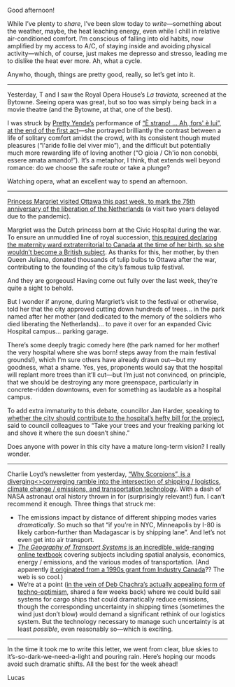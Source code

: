 Good afternoon!

While I’ve plenty to _share_, I’ve been slow today to _write_—something about the weather, maybe, the heat leaching energy, even while I chill in relative air-conditioned comfort. I’m conscious of falling into old habits, now amplified by my access to A/C, of staying inside and avoiding physical activity—which, of course, just makes me depresso and stresso, leading me to dislike the heat ever more. Ah, what a cycle.

Anywho, though, things are pretty good, really, so let’s get into it.

---

Yesterday, T and I saw the Royal Opera House’s _La traviata_, screened at the Bytowne. Seeing opera was great, but so too was simply being back in a movie theatre (and the Bytowne, at that, one of the best).

I was struck by [Pretty Yende’s](https://prettyyende.com/) performance of [“È strano! ... Ah, fors' è lui”, at the end of the first act](https://www.opera-arias.com/verdi/la-traviata/ah-fors-e-lui-che-l'anima/)—she portrayed brilliantly the contrast between a life of solitary comfort amidst the crowd, with its consistent though muted pleasures (“l'aride follie del viver mio”), and the difficult but potentially much more rewarding life of loving another (“O gioia / Ch'io non conobbi, essere amata amando!”). It’s a metaphor, I think, that extends well beyond romance: do we choose the safe route or take a plunge?

Watching opera, what an excellent way to spend an afternoon.

---

[Princess Margriet visited Ottawa this past week, to mark the 75th anniversary of the liberation of the Netherlands](https://www.cbc.ca/news/canada/ottawa/princess-margriet-netherlands-tulip-festival-public-appearance-ottawa-1.6449772) (a visit two years delayed due to the pandemic).

Margriet was the Dutch princess born at the Civic Hospital during the war. To ensure an unmuddled line of royal succession, [this required declaring the maternity ward extraterritorial to Canada at the time of her birth, so she wouldn’t become a British subject](https://canadiangeographic.ca/articles/the-ottawa-maternity-ward-that-became-international-territory-for-the-birth-of-a-royal/). As thanks for this, her mother, by then Queen Juliana, donated thousands of tulip bulbs to Ottawa after the war, contributing to the founding of the city’s famous tulip festival.

And they are gorgeous! Having come out fully over the last week, they’re quite a sight to behold.

But I wonder if anyone, during Margriet’s visit to the festival or otherwise, told her that the city approved cutting down hundreds of trees… in the park named after her mother (and dedicated to the memory of the soldiers who died liberating the Netherlands)… to pave it over for an expanded Civic Hospital campus… parking garage.

There’s some deeply tragic comedy here (the park named for her mother! the very hospital where she was born! steps away from the main festival grounds!), which I’m sure others have already drawn out—but my goodness, what a shame. Yes, yes, proponents would say that the hospital will replant more trees than it’ll cut—but I’m just not convinced, on principle, that we should be destroying any more greenspace, particularly in concrete-ridden downtowns, even for something as laudable as a hospital campus.

To add extra immaturity to this debate, councillor Jan Harder, speaking to [whether the city should contribute to the hospital’s hefty bill for the project](https://ottawacitizen.com/news/local-news/council-divided-on-prospect-of-150m-municipal-contribution-to-civic-hospital-project), said to council colleagues to “Take your trees and your freaking parking lot and shove it where the sun doesn’t shine.”

Does anyone with power in this city have a mature long-term vision? I really wonder.

---

Charlie Loyd’s newsletter from yesterday, [“Why Scorpions”, is a diverging<>converging ramble into the intersection of shipping / logistics, climate change / emissions, and transportation technology](https://tinyletter.com/vruba/letters/6-97-why-scorpions). With a dash of NASA astronaut oral history thrown in for (surprisingly relevant!) fun. I can’t recommend it enough. Three things that struck me:

- The emissions impact by distance of different shipping modes varies _dramatically_. So much so that “if you’re in NYC, Minneapolis by I-80 is likely carbon-further than Madagascar is by shipping lane”. And let’s not even get into air transport.
- [_The Geography of Transport Systems_ is an incredible, wide-ranging online textbook](https://transportgeography.org/) covering subjects including spatial analysis, economics, energy / emissions, and the various modes of transportation. (And apparently [it originated from a 1990s grant from Industry Canada](https://transportgeography.org/about/)?? The web is so cool.)
- We’re at a point ([in the vein of Deb Chachra’s actually appealing form of techno-optimism](https://tinyletter.com/metafoundry/letters/metafoundry-75-resilience-abundance-decentralization), shared a few weeks back) where we could build sail systems for cargo ships that could dramatically reduce emissions, though the corresponding uncertainty in shipping times (sometimes the wind just don’t blow) would demand a significant rethink of our logistics system. But the technology necessary to manage such uncertainty is at least _possible_, even reasonably so—which is exciting.

---

In the time it took me to write this letter, we went from clear, blue skies to it’s-so-dark-we-need-a-light and pouring rain. Here’s hoping our moods avoid such dramatic shifts. All the best for the week ahead!

Lucas